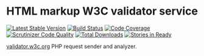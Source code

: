 # HTML markup W3C validator service

[![Latest Stable Version](https://poser.pugx.org/samsonframework/w3c/v/stable.svg)](https://packagist.org/packages/samsonframework/w3c)
[![Build Status](https://scrutinizer-ci.com/g/samsonframework/w3c/badges/build.png?b=master)](https://scrutinizer-ci.com/g/samsonframework/w3c/build-status/master)
[![Code Coverage](https://scrutinizer-ci.com/g/samsonframework/w3c/badges/coverage.png?b=master)](https://scrutinizer-ci.com/g/samsonframework/w3c/?branch=master)
[![Scrutinizer Code Quality](https://scrutinizer-ci.com/g/samsonframework/w3c/badges/quality-score.png?b=master)](https://scrutinizer-ci.com/g/samsonframework/w3c/?branch=master) 
[![Total Downloads](https://poser.pugx.org/samsonframework/w3c/downloads.svg)](https://packagist.org/packages/samsonframework/w3c)
[![Stories in Ready](https://badge.waffle.io/samsonframework/w3c.png?label=ready&title=Ready)](https://waffle.io/samsonframework/w3c)

[validator.w3c.org](validator.w3c.org) PHP request sender and analyzer.

